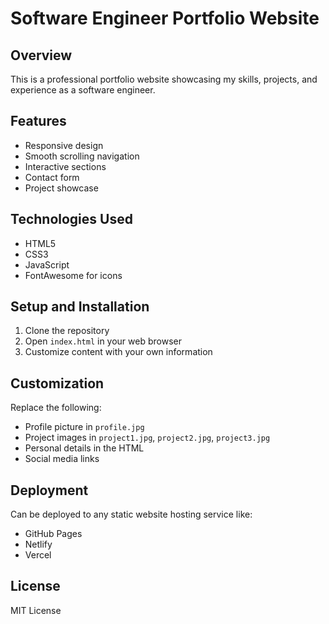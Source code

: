 # Software Engineer Portfolio Website

## Overview
This is a professional portfolio website showcasing my skills, projects, and experience as a software engineer.

## Features
- Responsive design
- Smooth scrolling navigation
- Interactive sections
- Contact form
- Project showcase

## Technologies Used
- HTML5
- CSS3
- JavaScript
- FontAwesome for icons

## Setup and Installation
1. Clone the repository
2. Open `index.html` in your web browser
3. Customize content with your own information

## Customization
Replace the following:
- Profile picture in `profile.jpg`
- Project images in `project1.jpg`, `project2.jpg`, `project3.jpg`
- Personal details in the HTML
- Social media links

## Deployment
Can be deployed to any static website hosting service like:
- GitHub Pages
- Netlify
- Vercel

## License
MIT License
